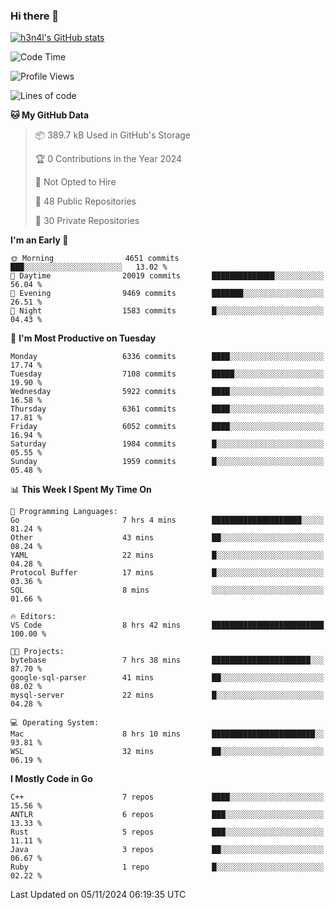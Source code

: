 ### Hi there 👋

[![h3n4l's GitHub stats](https://github-readme-stats.vercel.app/api?username=h3n4l&count_private=true&show_icons=true&theme=radical)](https://github.com/h3n4l/github-readme-stats)

<!--START_SECTION:waka-->
![Code Time](http://img.shields.io/badge/Code%20Time-1%2C999%20hrs%204%20mins-blue)

![Profile Views](http://img.shields.io/badge/Profile%20Views-0-blue)

![Lines of code](https://img.shields.io/badge/From%20Hello%20World%20I%27ve%20Written-13.4%20million%20lines%20of%20code-blue)

**🐱 My GitHub Data** 

> 📦 389.7 kB Used in GitHub's Storage 
 > 
> 🏆 0 Contributions in the Year 2024
 > 
> 🚫 Not Opted to Hire
 > 
> 📜 48 Public Repositories 
 > 
> 🔑 30 Private Repositories 
 > 
**I'm an Early 🐤** 

```text
🌞 Morning                4651 commits        ███░░░░░░░░░░░░░░░░░░░░░░   13.02 % 
🌆 Daytime                20019 commits       ██████████████░░░░░░░░░░░   56.04 % 
🌃 Evening                9469 commits        ███████░░░░░░░░░░░░░░░░░░   26.51 % 
🌙 Night                  1583 commits        █░░░░░░░░░░░░░░░░░░░░░░░░   04.43 % 
```
📅 **I'm Most Productive on Tuesday** 

```text
Monday                   6336 commits        ████░░░░░░░░░░░░░░░░░░░░░   17.74 % 
Tuesday                  7108 commits        █████░░░░░░░░░░░░░░░░░░░░   19.90 % 
Wednesday                5922 commits        ████░░░░░░░░░░░░░░░░░░░░░   16.58 % 
Thursday                 6361 commits        ████░░░░░░░░░░░░░░░░░░░░░   17.81 % 
Friday                   6052 commits        ████░░░░░░░░░░░░░░░░░░░░░   16.94 % 
Saturday                 1984 commits        █░░░░░░░░░░░░░░░░░░░░░░░░   05.55 % 
Sunday                   1959 commits        █░░░░░░░░░░░░░░░░░░░░░░░░   05.48 % 
```


📊 **This Week I Spent My Time On** 

```text
💬 Programming Languages: 
Go                       7 hrs 4 mins        ████████████████████░░░░░   81.24 % 
Other                    43 mins             ██░░░░░░░░░░░░░░░░░░░░░░░   08.24 % 
YAML                     22 mins             █░░░░░░░░░░░░░░░░░░░░░░░░   04.28 % 
Protocol Buffer          17 mins             █░░░░░░░░░░░░░░░░░░░░░░░░   03.36 % 
SQL                      8 mins              ░░░░░░░░░░░░░░░░░░░░░░░░░   01.66 % 

🔥 Editors: 
VS Code                  8 hrs 42 mins       █████████████████████████   100.00 % 

🐱‍💻 Projects: 
bytebase                 7 hrs 38 mins       ██████████████████████░░░   87.70 % 
google-sql-parser        41 mins             ██░░░░░░░░░░░░░░░░░░░░░░░   08.02 % 
mysql-server             22 mins             █░░░░░░░░░░░░░░░░░░░░░░░░   04.28 % 

💻 Operating System: 
Mac                      8 hrs 10 mins       ███████████████████████░░   93.81 % 
WSL                      32 mins             ██░░░░░░░░░░░░░░░░░░░░░░░   06.19 % 
```

**I Mostly Code in Go** 

```text
C++                      7 repos             ████░░░░░░░░░░░░░░░░░░░░░   15.56 % 
ANTLR                    6 repos             ███░░░░░░░░░░░░░░░░░░░░░░   13.33 % 
Rust                     5 repos             ███░░░░░░░░░░░░░░░░░░░░░░   11.11 % 
Java                     3 repos             ██░░░░░░░░░░░░░░░░░░░░░░░   06.67 % 
Ruby                     1 repo              █░░░░░░░░░░░░░░░░░░░░░░░░   02.22 % 
```




 Last Updated on 05/11/2024 06:19:35 UTC
<!--END_SECTION:waka-->

